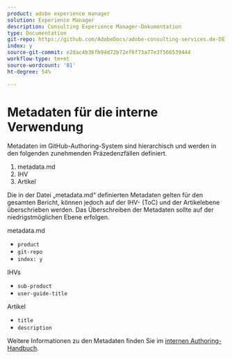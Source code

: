 ```yaml
---
product: adobe experience manager
solution: Experience Manager
description: Consulting Experience Manager-Dokumentation
type: Documentation
git-repo: https://github.com/AdobeDocs/adobe-consulting-services.de-DE
index: y
source-git-commit: e2dac4b36fb94d72b72ef6f73a77e3f566539444
workflow-type: tm+mt
source-wordcount: '81'
ht-degree: 54%

---
```



# Metadaten für die interne Verwendung

Metadaten im GitHub-Authoring-System sind hierarchisch und werden in den folgenden zunehmenden Präzedenzfällen definiert.

1. metadata.md
1. IHV
1. Artikel

Die in der Datei „metadata.md“ definierten Metadaten gelten für den gesamten Bericht, können jedoch auf der IHV- (ToC) und der Artikelebene überschrieben werden. Das Überschreiben der Metadaten sollte auf der niedrigstmöglichen Ebene erfolgen.

metadata.md

* `product`
* `git-repo`
* `index: y`

IHVs

* `sub-product`
* `user-guide-title`

Artikel

* `title`
* `description`

Weitere Informationen zu den Metadaten finden Sie im [internen Authoring-Handbuch](https://experienceleague.adobe.com/docs/authoring-guide-exl/using/authoring/metadata.html).
